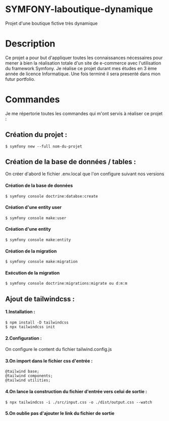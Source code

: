 # SYMFONY-laboutique-dynamique
Projet d'une boutique fictive très dynamique

# Description

Ce projet a pour but d'appliquer toutes les connaissances nécessaires
pour mener à bien la réalisation totale d'un site de e-commerce avec l'utilisation du framework Symfony.
Je réalise ce projet durant mes études en 3 ème année de licence Informatique.
Une fois terminé il sera presenté dans mon futur portfolio.

# Commandes

Je me répertorie toutes les commandes qui m'ont servis à réaliser ce projet :

## Création du projet :
```
$ symfony new --full nom-du-projet
```

## Création de la base de données / tables :

On créer d'abord le fichier .env.local que l'on configure suivant nos versions

#### Création de la base de données
```
$ symfony console doctrine:databse:create
```
#### Création d'une entity user 
```
$ symfony console make:user
```
#### Création d'une entity
```
$ symfony console make:entity
```
#### Création de la migration
```
$ symfony console make:migration
```
#### Exécution de la migration
```
$ symfony console doctrine:migrations:migrate ou d:m:m
```

## Ajout de tailwindcss :

#### 1.Installation :
```
$ npm install -D tailwindcss
$ npx tailwindcss init
```
#### 2.Configuration :
On configure le content du fichier tailwind.config.js
#### 3.On import dans le fichier css d'entrée :
```
@tailwind base;
@tailwind components;
@tailwind utilities;
```
#### 4.On lance la construction du fichier d'entrée vers celui de sortie :
```
$ npx tailwindcss -i ./src/input.css -o ./dist/output.css --watch
```
#### 5.On oublie pas d'ajouter le link du fichier de sortie







